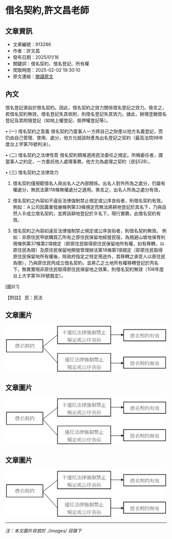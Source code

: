 # 借名契約,許文昌老師

## 文章資訊
- 文章編號：913286
- 作者：許文昌
- 發布日期：2025/01/16
- 關鍵詞：借名契約、借名登記、所有權
- 爬取時間：2025-02-02 19:30:10
- 原文連結：[閱讀原文](https://real-estate.get.com.tw/Columns/detail.aspx?no=913286)

## 內文
借名登記源自於借名契約。因此，借名契約之效力關係借名登記之效力。換言之，若借名契約無效，借名登記失其依附，則借名登記失其效力。據此，辦理塗銷借名登記及其附隨登記（如地上權登記、抵押權登記等）。

• (一) 借名契約之意義 借名契約乃當事人一方將自己之財產以他方名義登記，而仍由自己管理、使用、處分，他方允就該財產為出名登記之契約（最高法院98年度台上字第76號判決）。

• (二) 借名契約之法律性質 借名契約類推適用民法委任之規定。所稱委任者，謂當事人之約定，一方委託他人處理事務，他方允為處理之契約（民§528）。

• (三) 借名契約之法律效力

1. 借名契約僅規範借名人與出名人之內部關係。出名人對外所為之處分，仍屬有權處分，無民法第118條無權處分之適用。換言之，出名人所為之處分有效。

2. 借名契約之內容如不違反法律強制禁止規定或公序良俗者，則借名契約有效。 例如：Ａ公司因農業發展條例第33條規定而無法將耕地登記於其名下，乃與自然人Ｂ成立借名契約，並將該耕地登記於Ｂ名下。現行實務，此借名契約有效。

3. 借名契約之內容如違反法律強制禁止規定或公序良俗者，則借名契約無效。 例如：非原住民甲欲購買乙所有之原住民保留地經營民宿，為規避山坡地保育利用條例第37條第2項規定（即原住民取得原住民保留地所有權，如有移轉，以原住民為限）及原住民保留地開發管理辦法第18條第1項規定（即原住民取得原住民保留地所有權後，除政府指定之特定用途外，其移轉之承受人以原住民為限），乃與原住民丙成立借名契約，並將乙之土地所有權移轉登記於丙名下，無異實現非原住民取得原住民保留地之效果，則借名契約無效（108年度台上大字第1636號裁定）。

[圖片1]

【附註】 民：民法

## 文章圖片

![圖片1](./images/913286_dd6b7d89.png)

## 文章圖片

![圖片1](./images/913286_dd6b7d89.png)

## 文章圖片

![圖片1](./images/913286_dd6b7d89.png)


---
*注：本文圖片存放於 ./images/ 目錄下*
